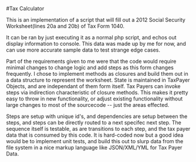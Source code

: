 #Tax Calculator

This is an implementation of a script that will fill out a 2012 Social Security Worksheet(lines 20a and 20b) of Tax Form 1040. 

It can be ran by just executing it as a normal php script, and echos out display information to console. This data was made up by me for now, and can use more accurate sample data to test strange edge cases.

Part of the requirements given to me were that the code would require minimal changes to change logic and add steps as this form changes frequently. I chose to implement methods as closures and build them out in a data structure to represent the worksheet. State is maintained in TaxPayer Objects, and are independant of them form itself. Tax Payers can invoke steps via indirection characteristic of closure methods. This makes it pretty easy to throw in new functionality, or adjust existing functionality without large changes to most of the sourcecode -- just the areas effected. 

Steps are setup with unique id's, and dependencies are setup between the steps, and steps can be directly routed to a next specifec next step. The sequence itself is testable, as are transitions to each step, and the tax payer data that is consumed by this code. It is hard-coded now but a good idea would be to implement unit tests, and build this out to slurp data from the file system in a nice markup language like JSON/XML/YML for Tax Payer Data.